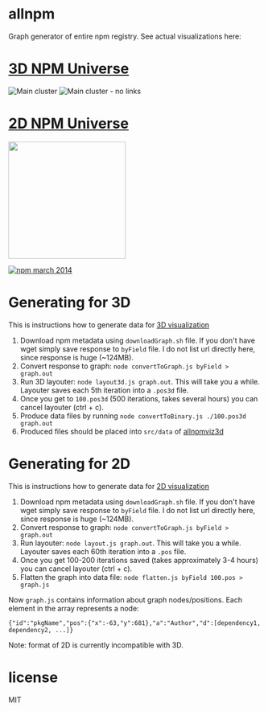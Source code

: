 # allnpm

Graph generator of entire npm registry. See actual visualizations here:

[3D NPM Universe](http://anvaka.github.io/allnpmviz3d/)
=========================================================

![Main cluster](https://raw.githubusercontent.com/anvaka/allnpmviz3d/master/images/npm-all.png)
![Main cluster - no links](https://raw.githubusercontent.com/anvaka/allnpmviz3d/master/images/mushrooms.png)

[2D NPM Universe](http://anvaka.github.io/allnpmviz.an/)
=========================================================

<a href="http://anvaka.github.io/allnpmviz.an/" target="_blank"><img src="https://raw.github.com/anvaka/allnpmviz.an/master/assets/npm_mar_2014.png" width='233px'/></a>

[![npm march 2014](https://raw.github.com/anvaka/allnpmviz.an/master/assets/all_npm_asteroids_field.png)](http://anvaka.github.io/allnpmviz.an/)

# Generating for 3D

This is instructions how to generate data for [3D visualization](https://github.com/anvaka/allnpmviz3d)

1. Download npm metadata using `downloadGraph.sh` file. If you don't have wget simply save response to `byField` file. I do not list url directly here, since response is huge (~124MB).
2. Convert response to graph: `node convertToGraph.js byField > graph.out`
3. Run 3D layouter: `node layout3d.js graph.out`. This will take you a while.
Layouter saves each 5th iteration into a `.pos3d` file.
4. Once you get to `100.pos3d` (500 iterations, takes several hours) you can cancel
layouter (ctrl + c).
5. Produce data files by running `node convertToBinary.js ./100.pos3d graph.out`
6. Produced files should be placed into `src/data` of [allnpmviz3d](https://github.com/anvaka/allnpmviz3d)

# Generating for 2D

This is instructions how to generate data for [2D visualization](https://github.com/anvaka/allnpmviz.an)

1. Download npm metadata using `downloadGraph.sh` file. If you don't have wget simply save response to `byField` file. I do not list url directly here, since response is huge (~124MB).
2. Convert response to graph: `node convertToGraph.js byField > graph.out`
3. Run layouter: `node layout.js graph.out`. This will take you a while. Layouter saves each 60th iteration into a `.pos` file.
4. Once you get 100-200 iterations saved (takes approximately 3-4 hours) you can cancel layouter (ctrl + c).
5. Flatten the graph into data file: `node flatten.js byField 100.pos > graph.js`

Now `graph.js` contains information about graph nodes/positions. Each element in the array represents a node:

```
{"id":"pkgName","pos":{"x":-63,"y":681},"a":"Author","d":[dependency1, dependency2, ...]}
```

Note: format of 2D is currently incompatible with 3D.

# license

MIT
